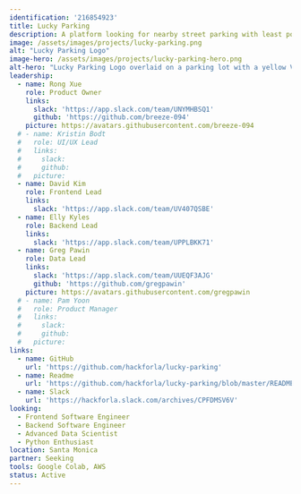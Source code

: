 ```yaml
---
identification: '216854923'
title: Lucky Parking
description: A platform looking for nearby street parking with least possibility of getting citation
image: /assets/images/projects/lucky-parking.png
alt: "Lucky Parking Logo"
image-hero: /assets/images/projects/lucky-parking-hero.png
alt-hero: "Lucky Parking Logo overlaid on a parking lot with a yellow Volkswagon"
leadership:
  - name: Rong Xue
    role: Product Owner
    links:
      slack: 'https://app.slack.com/team/UNYMHBSQ1'
      github: 'https://github.com/breeze-094'
    picture: https://avatars.githubusercontent.com/breeze-094
  # - name: Kristin Bodt
  #   role: UI/UX Lead
  #   links:
  #     slack:
  #     github:
  #   picture:
  - name: David Kim
    role: Frontend Lead
    links:
      slack: 'https://app.slack.com/team/UV407QSBE'
  - name: Elly Kyles
    role: Backend Lead
    links:
      slack: 'https://app.slack.com/team/UPPLBKK71'
  - name: Greg Pawin
    role: Data Lead
    links:
      slack: 'https://app.slack.com/team/UUEQF3AJG'
      github: 'https://github.com/gregpawin'
    picture: https://avatars.githubusercontent.com/gregpawin
  # - name: Pam Yoon
  #   role: Product Manager
  #   links:
  #     slack:
  #     github:
  #   picture:
links:
  - name: GitHub
    url: 'https://github.com/hackforla/lucky-parking'
  - name: Readme
    url: 'https://github.com/hackforla/lucky-parking/blob/master/README.md'
  - name: Slack
    url: 'https://hackforla.slack.com/archives/CPFDMSV6V'
looking:
  - Frontend Software Engineer
  - Backend Software Engineer
  - Advanced Data Scientist
  - Python Enthusiast
location: Santa Monica
partner: Seeking
tools: Google Colab, AWS
status: Active
---
```

